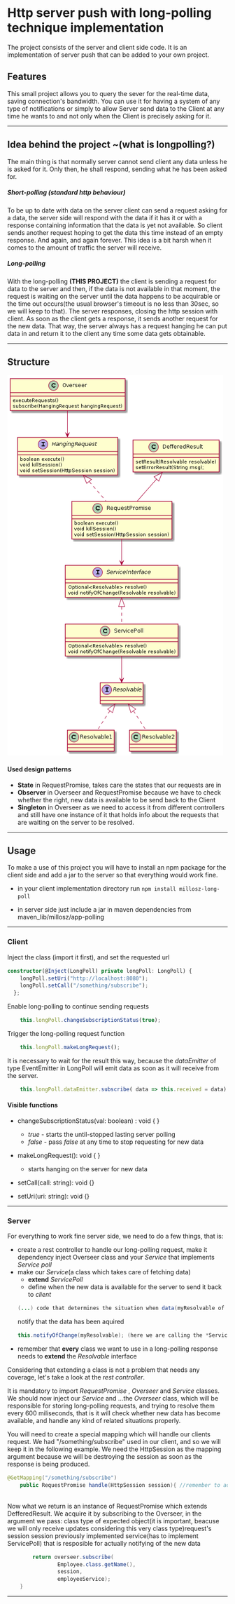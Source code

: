 # Http server push with long-polling technique implementation

The project consists of the server and client side code. It is an implementation of server push that can be added to your own project.

## Features
This small project allows you to query the sever for the real-time data, saving connection's bandwidth.
You can use it for having a system of any type of notifications or simply to allow Server send data to the Client at any time he wants to and not only when the Client is precisely asking for it.

---
## Idea  behind the project ~(what is longpolling?)

The main thing is that normally server cannot send client any data unless he is asked for it. Only then, he shall respond, sending what he has been asked for.

##### Short-polling (standard http behaviour)
To be up to date with data on the server client can send a request asking for a data, the server side will respond with the data if it has it or with a response containing information that the data is yet not available.
So client sends another request hoping to get the data this time instead of an empty response. And again, and again forever.
This idea is a bit harsh when it comes to the amount of traffic the server will receive.

##### Long-polling
With the long-polling **(THIS PROJECT)** the client is sending a request for data to the server and then, if the data is not available in that moment, the request is waiting on the server until the data happens to be acquirable or the time out occurs(the usual browser's timeout is no less than 30sec, so we will keep to that).
The server responses, closing the http session with client.
As soon as the client gets a response, it sends another request for the new data. That way, the server always has a request hanging he can put data in and return it to the client any time some data gets obtainable.

---

## Structure
![Server class diagram](classes.png)

#### Used design patterns
* **State** in RequestPromise, takes care the states that our requests are in
* **Observer** in Overseer and RequestPromise because we have to check whether the right, new data is available to be send back to the Client
* **Singleton** in Overseer as we need to access it from different controllers and still have one instance of it that holds info about the requests that are waiting on the server to be resolved.

---
## Usage

To make a use of this project you will have to install an npm package for the client side and add a jar to the server so that everything would work fine.

* in your client implementation directory run `npm install millosz-long-poll` 

* in server side just include a jar in maven dependencies from maven_lib/millosz/app-polling
---
### Client
Inject the class (import it first), and set the requested url
```typescript
constructor(@Inject(LongPoll) private longPoll: LongPoll) {
    longPoll.setUri("http://localhost:8080"); 
    longPoll.setCall("/something/subscribe");
  };
``` 
Enable long-polling to continue sending requests
```typescript
    this.longPoll.changeSubscriptionStatus(true); 
```
Trigger the long-polling request function
```typescript
    this.longPoll.makeLongRequest();
```
It is necessary to wait for the result this way, because the *dataEmitter* of type EventEmitter in LongPoll will emit data as soon as it will receive from the server.
```typescript
    this.longPoll.dataEmitter.subscribe( data => this.received = data)
```

#### Visible functions
  * changeSubscriptionStatus(val: boolean) : void { }
    - *true* - starts the until-stopped lasting server polling
    - *false* - pass *false* at any time to stop requesting for new data

  * makeLongRequest(): void { }
    - starts hanging on the server for new data
* setCall(call: string): void {}

* setUri(uri: string): void {}
---
### Server
For everything to work fine server side, we need to do a few things, that is:

* create a rest controller to handle our long-polling request, make it dependency inject Overseer class and your *Service* that implements *Service poll*
* make our *Service*(a class which takes care of fetching data)
    - **extend** *ServicePoll* 
    - define when the new data is available for the server to send it back to *client*
    ```java
    (...) code that determines the situation when data(myResolvable of type Resolvable) is acquired
    ```
    notify that the data has been aquired
    ```java
    this.notifyOfChange(myResolvable); (here we are calling the *ServicePoll* method)
    ```
* remember that **every** class we want to use in a long-polling response needs to **extend** the *Resolvable* interface

Considering that extending a class is not a problem that needs any coverage, let's take a look at the *rest controller*.

It is mandatory to import *RequestPromise* , *Overseer*  and *Service* classes.
We should now inject our *Service* and ...the *Overseer* class, which will be responsible for storing long-polling requests, and trying to resolve them every 600 miliseconds, that is it will check whether new data has become available, and handle any kind of related situations properly.

You will need to create a special mapping which will handle our clients request.
We had "/something/subscribe" used in our client, and so we will keep it in the following example.
We need the HttpSession as the mapping argument because we will be destroying the session as soon as the response is being produced.
```java
@GetMapping("/something/subscribe")
    public RequestPromise handle(HttpSession session){ //remember to add HttpSession argument of the mapping
    
```
Now what we return is an instance of RequestPromise which extends DefferedResult<Resolvable>.
We acquire it by subscribing to the Overseer, in the argument we pass:
    class type of expected object(it is important, beacuse we will only receive updates considering this very class type)request's session
    session
    previously implemented service(has to implement ServicePoll) that is resposible for actually notifying of the new data
    
```java
        return overseer.subscribe(
                Employee.class.getName(),
                session,
                employeeService);
    }
```
---



